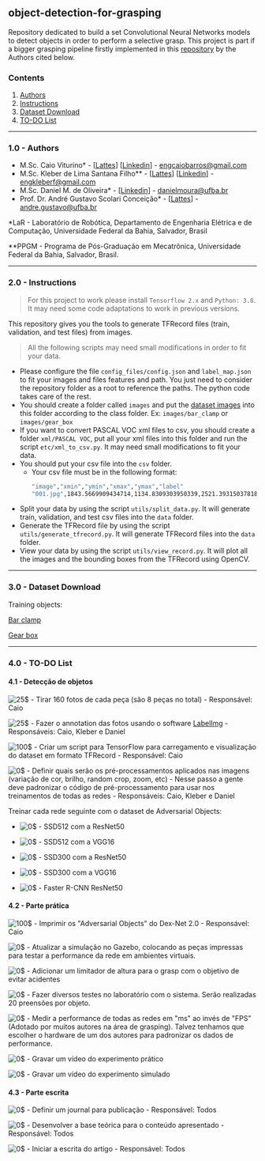 ## object-detection-for-grasping
Repository dedicated to build a set Convolutional Neural Networks models to detect objects in order to perform a selective grasp.
This project is part if a bigger grasping pipeline firstly implemented in this [repository](https://github.com/lar-deeufba/ssggcnn_ur5_grasping) by the Authors cited below.

<!--<p align="center">
<a href="https://youtu.be/aJ39MruDdLo" target="_blank">
<img src="" width="600">
</p>
</a>-->

### Contents
1. [Authors](#1.0)
2. [Instructions](#2.0)
3. [Dataset Download](#3.0)
4. [TO-DO List](#4.0)

---
### 1.0 - Authors

- M.Sc. Caio Viturino* - [[Lattes](http://lattes.cnpq.br/4355017524299952)] [[Linkedin](https://www.linkedin.com/in/engcaiobarros/)] - engcaiobarros@gmail.com
- M.Sc. Kleber de Lima Santana Filho** - [[Lattes](http://lattes.cnpq.br/3942046874020315)] [[Linkedin](https://www.linkedin.com/in/engkleberfilho/)] - engkleberf@gmail.com
- M.Sc. Daniel M. de Oliveira* - [[Linkedin](https://www.linkedin.com/in/daniel-moura-de-oliveira-9b6754120/)] - danielmoura@ufba.br 
- Prof. Dr. André Gustavo Scolari Conceição* - [[Lattes](http://lattes.cnpq.br/6840685961007897)] - andre.gustavo@ufba.br

*LaR - Laboratório de Robótica, Departamento de Engenharia Elétrica e de Computação, Universidade Federal da Bahia, Salvador, Brasil

**PPGM - Programa de Pós-Graduação em Mecatrônica, Universidade Federal da Bahia, Salvador, Brasil.

---

### 2.0 - Instructions

> For this project to work please install `Tensorflow 2.x` and `Python: 3.8`. It may need some code adaptations to work in previous versions.

This repository gives you the tools to generate TFRecord files (train, validation, and test files) from images.

> All the following scripts may need small modifications in order to fit your data.

- Please configure the file `config_files/config.json` and `label_map.json` to fit your images and files features and path. You just need to consider the repository folder as a root to reference the paths. The python code takes care of the rest.
- You should create a folder called `images` and put the [dataset images](#3.0) into this folder according to the class folder. Ex: `images/bar_clamp` or `images/gear_box` 
- If you want to convert PASCAL VOC xml files to csv, you should create a folder `xml/PASCAL VOC`, put all your xml files into this folder and run the script `etc/xml_to_csv.py`. It may need small modifications to fit your data.
- You should put your csv file into the `csv` folder.
  - Your csv file must be in the following format: 
    ```sh 
    "image","xmin","ymin","xmax","ymax","label"
    "001.jpg",1843.5669909434714,1134.8309303950339,2521.393150378185,1610.1179645130937,"bar_clamp"
    ```
- Split your data by using the script `utils/split_data.py`. It will generate train, validation, and test csv files into the `data` folder.
- Generate the TFRecord file by using the script `utils/generate_tfrecord.py`. It will generate TFRecord files into the `data` folder.
- View your data by using the script `utils/view_record.py`. It will plot all the images and the bounding boxes from the TFRecord using OpenCV.

---

### 3.0 - Dataset Download

Training objects:

[Bar clamp](https://drive.google.com/file/d/1F9DrgFgdt-cfT-cjSImfLCjmFoc4V3SN/view?usp=sharing)

[Gear box](https://drive.google.com/file/d/1JtUpxdmQf-T1sV6RTKfxf-LrZf1Cl-W8/view?usp=sharing)

---

### 4.0 - TO-DO List

#### 4.1 - Detecção de objetos

![25$](https://progress-bar.dev/25) - Tirar 160 fotos de cada peça (são 8 peças no total) - Responsável: Caio

![25$](https://progress-bar.dev/25) - Fazer o annotation das fotos usando o software [LabelImg](https://github.com/tzutalin/labelImg) - Responsáveis: Caio, Kleber e Daniel

![100$](https://progress-bar.dev/100) - Criar um script para TensorFlow para carregamento e visualização do dataset em formato TFRecord - Responsável: Caio

![0$](https://progress-bar.dev/0) - Definir quais serão os pré-processamentos aplicados nas imagens (variação de cor, brilho, random crop, zoom, etc) - Nesse passo a gente deve padronizar o código de pré-processamento para usar nos treinamentos de todas as redes - Responsáveis: Caio, Kleber e Daniel

Treinar cada rede seguinte com o dataset de Adversarial Objects:

- ![0$](https://progress-bar.dev/0) - SSD512 com a ResNet50 

- ![0$](https://progress-bar.dev/0) - SSD512 com a VGG16

- ![0$](https://progress-bar.dev/0) - SSD300 com a ResNet50

- ![0$](https://progress-bar.dev/0) - SSD300 com a VGG16

- ![0$](https://progress-bar.dev/0) - Faster R-CNN ResNet50


#### 4.2 - Parte prática


![100$](https://progress-bar.dev/100) - Imprimir os "Adversarial Objects" do Dex-Net 2.0 - Responsável: Caio

![0$](https://progress-bar.dev/0) - Atualizar a simulação no Gazebo, colocando as peças impressas para testar a performance da rede em ambientes virtuais.

![0$](https://progress-bar.dev/0) - Adicionar um limitador de altura para o grasp com o objetivo de evitar acidentes

![0$](https://progress-bar.dev/0) - Fazer diversos testes no laboratório com o sistema. Serão realizadas 20 preensões por objeto. 

![0$](https://progress-bar.dev/0) - Medir a performance de todas as redes em "ms" ao invés de "FPS" (Adotado por muitos autores na área de grasping). Talvez tenhamos que escolher o hardware de um dos autores para padronizar os dados de performance. 

![0$](https://progress-bar.dev/0) - Gravar um vídeo do experimento prático

![0$](https://progress-bar.dev/0) - Gravar um vídeo do experimento simulado

#### 4.3 - Parte escrita


![0$](https://progress-bar.dev/0) - Definir um journal para publicação - Responsável: Todos

![0$](https://progress-bar.dev/0) - Desenvolver a base teórica para o conteúdo apresentado - Responsável: Todos

![0$](https://progress-bar.dev/0) - Iniciar a escrita do artigo - Responsável: Todos

